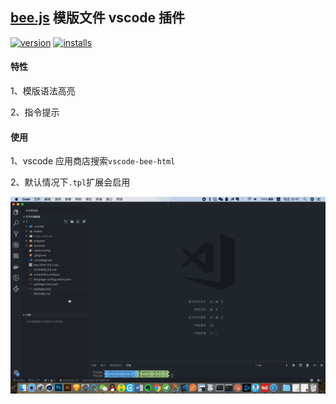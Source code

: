 ## [bee.js](https://github.com/CFETeam/bee.js/) 模版文件 vscode 插件

[![version](https://vsmarketplacebadge.apphb.com/version/flytam.bee-html.svg)](http://vsmarketplacebadge.apphb.com/version/flytam.bee-html.svg)
[![installs](https://vsmarketplacebadge.apphb.com/installs/flytam.bee-html.svg)](http://vsmarketplacebadge.apphb.com/installs/flytam.bee-html.svg)

#### 特性

1、模版语法高亮

2、指令提示

#### 使用

1、vscode 应用商店搜索`vscode-bee-html`

2、默认情况下`.tpl`扩展会启用

![](assets/example.gif)
